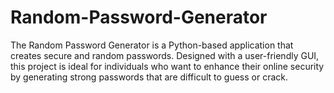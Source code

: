 # Random-Password-Generator
The Random Password Generator is a Python-based application that creates secure and random passwords. Designed with a user-friendly GUI, this project is ideal for individuals who want to enhance their online security by generating strong passwords that are difficult to guess or crack.
